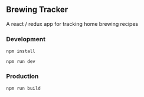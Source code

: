 ## Brewing Tracker

A react / redux app for tracking home brewing recipes

### Development

```
npm install

npm run dev

```

### Production

```
npm run build
```
